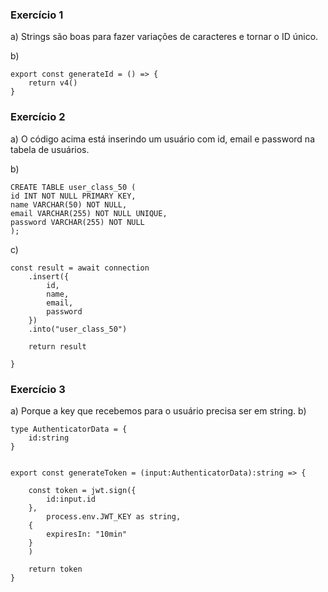 ### Exercício 1

a) Strings são boas para fazer variações de caracteres e tornar o ID único.

b)

```
export const generateId = () => {
    return v4()
}
```

### Exercício 2

a) O código acima está inserindo um usuário com id, email e password na tabela de usuários.

b)

```
CREATE TABLE user_class_50 (
id INT NOT NULL PRIMARY KEY,
name VARCHAR(50) NOT NULL,
email VARCHAR(255) NOT NULL UNIQUE,
password VARCHAR(255) NOT NULL
);
```

c)

```
const result = await connection
    .insert({
        id,
        name,
        email,
        password
    })
    .into("user_class_50")

    return result

}
```

### Exercício 3

a) Porque a key que recebemos para o usuário precisa ser em string.
b)

```
type AuthenticatorData = {
    id:string
}


export const generateToken = (input:AuthenticatorData):string => {

    const token = jwt.sign({
        id:input.id
    },
        process.env.JWT_KEY as string,
    {
        expiresIn: "10min"
    }
    )

    return token
}
```
